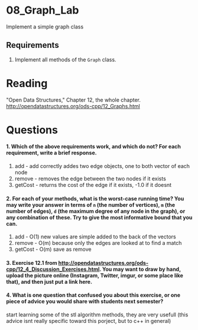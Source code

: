 08_Graph_Lab
============

Implement a simple graph class

Requirements
------------

1. Implement all methods of the `Graph` class.

Reading
=======
"Open Data Structures," Chapter 12, the whole chapter. http://opendatastructures.org/ods-cpp/12_Graphs.html

Questions
=========

#### 1. Which of the above requirements work, and which do not? For each requirement, write a brief response.

1. add - add correctly addes two edge objects, one to both vector of each node
2. remove - removes the edge between the two nodes if it exists
3. getCost - returns the cost of the edge if it exists, -1.0 if it doesnt

#### 2. For each of your methods, what is the worst-case running time? You may write your answer in terms of `n` (the number of vertices), `m` (the number of edges), `d` (the maximum degree of any node in the graph), or any combination of these. Try to give the most informative bound that you can.

1. add - O(1) new values are simple added to the back of the vectors
2. remove - O(m) because only the edges are looked at to find a match
3. getCost - O(m) save as remove


#### 3. Exercise 12.1 from http://opendatastructures.org/ods-cpp/12_4_Discussion_Exercises.html. You may want to draw by hand, upload the picture online (Instagram, Twitter, imgur, or some place like that), and then just put a link here.

#### 4. What is one question that confused you about this exercise, or one piece of advice you would share with students next semester?

start learning some of the stl algorithm methods, they are very usefull (this advice isnt really specific toward this porject, but to c++ in general)
